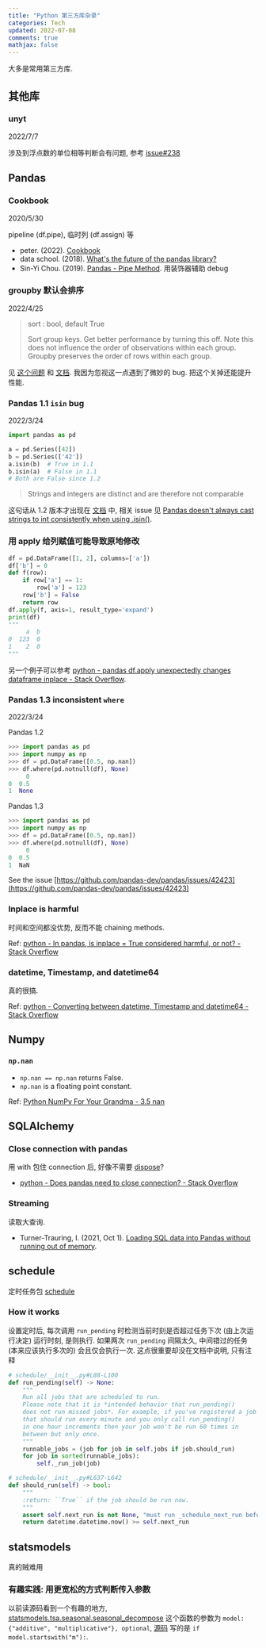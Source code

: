 ```yaml
---
title: "Python 第三方库杂录"
categories: Tech
updated: 2022-07-08
comments: true
mathjax: false
---
```


大多是常用第三方库.

## 其他库

### unyt

2022/7/7

涉及到浮点数的单位相等判断会有问题, 参考 [issue#238](https://github.com/yt-project/unyt/issues/238)

## Pandas

### Cookbook

2020/5/30

pipeline (df.pipe), 临时列 (df.assign) 等

- peter. (2022). [Cookbook](https://www.zhihu.com/question/289788451/answer/2495499460)
- data school. (2018). [What's the future of the pandas library?](https://www.dataschool.io/future-of-pandas/)
- Sin-Yi Chou. (2019). [Pandas - Pipe Method](https://sinyi-chou.github.io/python-pandas-pipe/). 用装饰器辅助 debug

### groupby 默认会排序

2022/4/25

> sort : bool, default True
>
> Sort group keys. Get better performance by turning this off. Note this does not influence the order of observations within each group. Groupby preserves the order of rows within each group.

见 [这个问题](https://stackoverflow.com/questions/35511350/preserve-row-order-when-doing-operations-across-multiple-dataframes-in-pandas) 和 [文档](https://pandas.pydata.org/pandas-docs/stable/reference/api/pandas.DataFrame.groupby.html). 我因为忽视这一点遇到了微妙的 bug. 把这个关掉还能提升性能.

<!-- more -->

### Pandas 1.1 `isin` bug

2022/3/24

```python
import pandas as pd

a = pd.Series([42])
b = pd.Series(['42'])
a.isin(b)  # True in 1.1
b.isin(a)  # False in 1.1
# Both are False since 1.2
```

> Strings and integers are distinct and are therefore not comparable

这句话从 1.2 版本才出现在 [文档](https://pandas.pydata.org/pandas-docs/version/1.2/reference/api/pandas.Series.isin.html) 中, 相关 issue 见 [Pandas doesn't always cast strings to int consistently when using .isin()](https://github.com/pandas-dev/pandas/issues/24918).

### 用 apply 给列赋值可能导致原地修改

```python
df = pd.DataFrame([1, 2], columns=['a'])
df['b'] = 0
def f(row):
    if row['a'] == 1:
        row['a'] = 123
    row['b'] = False
    return row
df.apply(f, axis=1, result_type='expand')
print(df)
"""
     a  b
0  123  0
1    2  0
"""
```

另一个例子可以参考 [python - pandas df.apply unexpectedly changes dataframe inplace - Stack Overflow](https://stackoverflow.com/questions/52457989/pandas-df-apply-unexpectedly-changes-dataframe-inplace).

### Pandas 1.3 inconsistent `where`

2022/3/24

Pandas 1.2

```python
>>> import pandas as pd
>>> import numpy as np
>>> df = pd.DataFrame([0.5, np.nan])
>>> df.where(pd.notnull(df), None)
     0
0  0.5
1  None
```

Pandas 1.3

```python
>>> import pandas as pd
>>> import numpy as np
>>> df = pd.DataFrame([0.5, np.nan])
>>> df.where(pd.notnull(df), None)
     0
0  0.5
1  NaN
```

See the issue [https://github.com/pandas-dev/pandas/issues/42423](https://github.com/pandas-dev/pandas/issues/42423)

### Inplace is harmful

时间和空间都没优势, 反而不能 chaining methods.

Ref: [python - In pandas, is inplace = True considered harmful, or not? - Stack Overflow](https://stackoverflow.com/questions/45570984/in-pandas-is-inplace-true-considered-harmful-or-not)

### datetime, Timestamp, and datetime64

真的很搞.

Ref: [python - Converting between datetime, Timestamp and datetime64 - Stack Overflow](https://stackoverflow.com/questions/13703720/converting-between-datetime-timestamp-and-datetime64)

## Numpy

### `np.nan`

- `np.nan == np.nan` returns False.
- `np.nan` is a floating point constant.

Ref: [Python NumPy For Your Grandma - 3.5 nan](https://www.gormanalysis.com/blog/python-numpy-for-your-grandma-3-5-nan)

## SQLAlchemy

### Close connection with pandas

用 with 包住 connection 后, 好像不需要 [dispose](https://docs.sqlalchemy.org/en/14/core/connections.html#engine-disposal)?

- [python - Does pandas need to close connection? - Stack Overflow](https://stackoverflow.com/questions/42034373/does-pandas-need-to-close-connection/42034432)

### Streaming

读取大查询.

- Turner-Trauring, I. (2021, Oct 1). [Loading SQL data into Pandas without running out of memory](https://pythonspeed.com/articles/pandas-sql-chunking/).

## schedule

定时任务包 [schedule](https://schedule.readthedocs.io/en/stable/)

### How it works

设置定时后, 每次调用 `run_pending` 时检测当前时刻是否超过任务下次 (由上次运行决定) 运行时刻, 是则执行. 如果两次 `run_pending` 间隔太久, 中间错过的任务 (本来应该执行多次的) 会且仅会执行一次. 这点很重要却没在文档中说明, 只有注释

```python
# schedule/__init__.py#L88-L100
def run_pending(self) -> None:
    """
    Run all jobs that are scheduled to run.
    Please note that it is *intended behavior that run_pending()
    does not run missed jobs*. For example, if you've registered a job
    that should run every minute and you only call run_pending()
    in one hour increments then your job won't be run 60 times in
    between but only once.
    """
    runnable_jobs = (job for job in self.jobs if job.should_run)
    for job in sorted(runnable_jobs):
        self._run_job(job)
```

```python
# schedule/__init__.py#L637-L642
def should_run(self) -> bool:
    """
    :return: ``True`` if the job should be run now.
    """
    assert self.next_run is not None, "must run _schedule_next_run before"
    return datetime.datetime.now() >= self.next_run
```

## statsmodels

真的贼难用

### 有趣实践: 用更宽松的方式判断传入参数

以前读源码看到一个有趣的地方, [statsmodels.tsa.seasonal.seasonal_decompose](https://www.statsmodels.org/dev/generated/statsmodels.tsa.seasonal.seasonal_decompose.html) 这个函数的参数为 `model: {"additive", "multiplicative"}, optional`, [源码](https://www.statsmodels.org/dev/_modules/statsmodels/tsa/seasonal.html#seasonal_decompose) 写的是 `if model.startswith("m"):`.